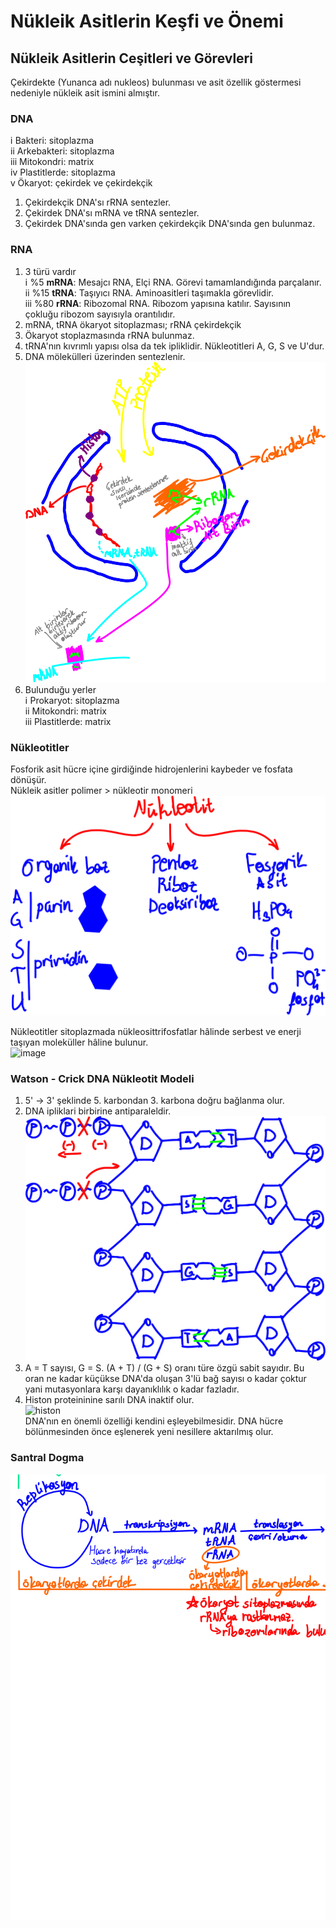 # Nükleik Asitlerin Keşfi ve Önemi
## Nükleik Asitlerin Ceşitleri ve Görevleri
Çekirdekte (Yunanca adı nukleos) bulunması ve asit özellik göstermesi nedeniyle nükleik asit ismini almıştır.

### DNA
ⅰ Bakteri: sitoplazma\
ⅱ Arkebakteri: sitoplazma\
ⅲ Mitokondri: matrix\
ⅳ Plastitlerde: sitoplazma\
ⅴ Ökaryot: çekirdek ve çekirdekçik
1. Çekirdekçik DNA'sı rRNA sentezler. 
2. Çekirdek DNA'sı mRNA ve tRNA sentezler.
3. Çekirdek DNA'sında gen varken çekirdekçik DNA'sında gen bulunmaz.

### RNA
1. 3 türü vardır\
ⅰ %5 **mRNA**: Mesajcı RNA, Elçi RNA. Görevi tamamlandığında parçalanır.\
ⅱ %15 **tRNA**: Taşıyıcı RNA. Aminoasitleri taşımakla görevlidir.\
ⅲ %80 **rRNA**: Ribozomal RNA. Ribozom yapısına katılır. Sayısının çokluğu ribozom sayısıyla orantılıdır.
2. mRNA, tRNA ökaryot sitoplazması; rRNA çekirdekçik
3. Ökaryot stoplazmasında rRNA bulunmaz.
4. tRNA'nın kıvrımlı yapısı olsa da tek ipliklidir. Nükleotitleri A, G, S ve U'dur. 
5. DNA mölekülleri üzerinden sentezlenir.\
![image](img/ribozom-sentezi.svg)
6. Bulunduğu yerler\
ⅰ Prokaryot: sitoplazma\
ⅱ Mitokondri: matrix\
ⅲ Plastitlerde: matrix


### Nükleotitler
Fosforik asit hücre içine girdiğinde hidrojenlerini kaybeder ve fosfata dönüşür.\
Nükleik asitler polimer > nükleotir monomeri\
![image](img/nükleotitlerin-yapısı.svg)

Nükleotitler sitoplazmada nükleosittrifosfatlar hâlinde serbest ve enerji taşıyan moleküller hâline bulunur.\
![image](img/nükleotit.svg)


### Watson - Crick DNA Nükleotit Modeli
1. 5' → 3' şeklinde 5. karbondan 3. karbona doğru bağlanma olur. 
2. DNA ipliklari birbirine antiparaleldir.\
![image](img/dna-nın-yapısı.svg)
3. A = T sayısı, G = S. (A + T) / (G + S) oranı türe özgü sabit sayıdır. Bu oran ne kadar küçükse DNA'da oluşan 3'lü bağ sayısı o kadar çoktur yani mutasyonlara karşı dayanıklılık o kadar fazladır.
4. Histon proteininine sarılı DNA inaktif olur.\
![histon](img/histon-ve-gen-aktifliği.svg)\
DNA'nın en önemli özelliği kendini eşleyebilmesidir. DNA hücre bölünmesinden önce eşlenerek yeni nesillere aktarılmış olur.


### Santral Dogma
![stantral-dogma](img/dna-rna-ve-protein-sentezi.svg) 
